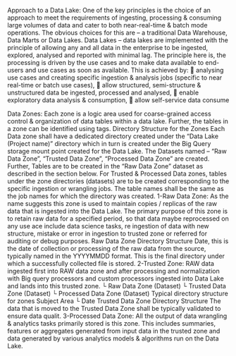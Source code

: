 Approach to a Data Lake:
One of the key principles is the choice of an approach to meet the requirements of ingesting, processing & consuming large volumes of data and cater to both near-real-time & batch mode operations. The obvious choices for this are – a traditional Data Warehouse, Data Marts or Data Lakes.
Data Lakes – data lakes are implemented with the principle of allowing any and all data in the enterprise to be ingested, explored, analysed and reported with minimal lag. The principle here is, the processing is driven by the use cases and to make data available to end-users and use cases as soon as available. This is achieved by:
 analysing use cases and creating specific ingestion & analysis jobs (specific to near real-time or batch use cases),
 allow structured, semi-structure & unstructured data be ingested, processed and analysed,
 enable exploratory data analysis & consumption,
 allow self-service data consume

Data Zones:
Each zone is a logic area used for coarse-grained access control & organization of data tables within a data lake. Further, the tables in a zone can be identified using tags.
Directory Structure for the Zones
Each Data zone shall have a dedicated directory created under the “Data Lake (Project name)” directory which in turn is created under the Big Query storage mount point created for the Data Lake.
The Datasets named – “Raw Data Zone”, “Trusted Data Zone”, “Processed Data Zone” are created. Further, Tables are to be created in the “Raw Data Zone” dataset as described in the section below.
For Trusted & Processed Data zones, tables under the zone directories (datasets) are to be created corresponding to the specific ingestion or wrangling jobs. The table names shall be the same as the job names for which the directory was created.
1-Raw Data Zone:
As the name suggests this zone is used to maintain copies / replicas of the raw data that is ingested into the Data Lake. The primary purpose of this zone is to retain raw data for a specified period, so that data maybe reprocessed on any use ace include data science tasks, re ingestion of data with new structure, mistake or error in ingestion to trusted zone or referred for auditing or debug purposes.
Raw Data Zone Directory Structure
Date, this is the date of collection or processing of the raw data from the source, typically named in the YYYYMMDD format. This is the final directory under which a successfully collected file is stored.
2-Trusted Zone:
RAW data ingested first into RAW data zone and after processing and normalization with Big query processors and custom processors ingested into Data Lake and lands into this trusted zone.
<Project Name>
└ Raw Data Zone (Dataset)
└ Trusted Data Zone (Dataset)
└ Processed Data Zone (Dataset)
Typical directory structure for zones
Subject Area
└ Date <YYYYMMDD>
Trusted Data Zone Directory Structure
The data that is moved to the Trusted Data Zone shall be typically validated to ensure data qualit.
3-Processed Data Zone:
All the output of data wrangling & analytics tasks primarily stored is this zone. This includes summaries, features or aggregates generated from input data in the trusted zone and data generated by various analytics models & algorithms run on the Data Lake.
